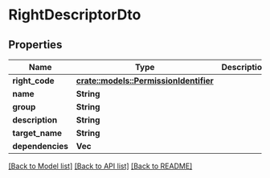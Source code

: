 # RightDescriptorDto

## Properties

Name | Type | Description | Notes
------------ | ------------- | ------------- | -------------
**right_code** | [**crate::models::PermissionIdentifier**](PermissionIdentifier.md) |  | 
**name** | **String** |  | 
**group** | **String** |  | 
**description** | **String** |  | 
**target_name** | **String** |  | 
**dependencies** | **Vec<String>** |  | 

[[Back to Model list]](../README.md#documentation-for-models) [[Back to API list]](../README.md#documentation-for-api-endpoints) [[Back to README]](../README.md)



